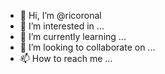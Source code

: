 - 👋 Hi, I’m @ricoronal
- 👀 I’m interested in ...
- 🌱 I’m currently learning ...
- 💞️ I’m looking to collaborate on ...
- 📫 How to reach me ...

<!---
ricoronal/ricoronal is a ✨ special ✨ repository because its `README.md` (this file) appears on your GitHub profile.
You can click the Preview link to take a look at your changes.
--->
